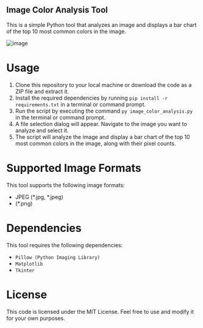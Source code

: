 ## Image Color Analysis Tool
This is a simple Python tool that analyzes an image and displays a bar chart of the top 10 most common colors in the image.


![image](https://github.com/parzivalhaliday/python-apps/blob/main/imagecolor/image.png)

# Usage
1. Clone this repository to your local machine or download the code as a ZIP file and extract it.
2. Install the required dependencies by running ```pip install -r requirements.txt``` in a terminal or command prompt.
3. Run the script by executing the command ```py image_color_analysis.py``` in the terminal or command prompt.
4. A file selection dialog will appear. Navigate to the image you want to analyze and select it.
5. The script will analyze the image and display a bar chart of the top 10 most common colors in the image, along with their pixel counts.
# Supported Image Formats
This tool supports the following image formats:

- JPEG (*.jpg, *.jpeg)
- (*.png)

# Dependencies
This tool requires the following dependencies:

- `Pillow (Python Imaging Library)`
- `Matplotlib`
- `Tkinter`

# License
This code is licensed under the MIT License. Feel free to use and modify it for your own purposes.

